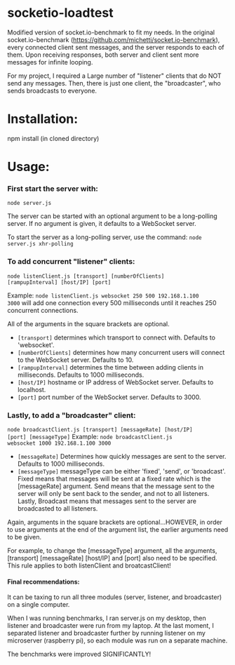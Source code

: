 socketio-loadtest
=================

Modified version of socket.io-benchmark to fit my needs.
In the original socket.io-benchmark (https://github.com/michetti/socket.io-benchmark),
every connected client sent messages, and the server responds to each of them.
Upon receiving responses, both server and client sent more messages for infinite looping.

For my project, I required a Large number of "listener" clients that do NOT send any messages.
Then, there is just one client, the "broadcaster", who sends broadcasts to everyone.


Installation:
=================
npm install (in cloned directory)

Usage:
==========

### First start the server with:
<code>node server.js</code>

The server can be started with an optional argument to be a long-polling server.
If no argument is given, it defaults to a WebSocket server.

To start the server as a long-polling server, use the command:
<code>node server.js xhr-polling</code>


### To add concurrent "listener" clients:
<code>node listenClient.js [transport] [numberOfClients] [rampupInterval] [host/IP] [port]</code>

Example: <code>node listenClient.js websocket 250 500 192.168.1.100 3000</code> will add one connection every 500 milliseconds until it reaches 250 concurrent connections.

All of the arguments in the square brackets are optional.
- <code>[transport]</code> determines which transport to connect with. Defaults to 'websocket'.
- <code>[numberOfClients]</code> determines how many concurrent users will connect to the WebSocket server. Defaults to 10.
- <code>[rampupInterval]</code> determines the time between adding clients in milliseconds. Defaults to 1000 milliseconds.
- <code>[host/IP]</code> hostname or IP address of WebSocket server. Defaults to localhost.
- <code>[port]</code> port number of the WebSocket server. Defaults to 3000.

### Lastly, to add a "broadcaster" client:
<code>node broadcastClient.js [transport] [messageRate] [host/IP] [port] [messageType]</code>
Example: <code>node broadcastClient.js websocket 1000 192.168.1.100 3000</code>

- <code>[messageRate]</code> Determines how quickly messages are sent to the server. Defaults to 1000 milliseconds.
- <code>[messageType]</code> messageType can be either 'fixed', 'send', or 'broadcast'. Fixed means that messages will be sent at a fixed rate which is the [messageRate] argument. Send means that the message sent to the server will only be sent back to the sender, and not to all listeners. Lastly, Broadcast means that messages sent to the server are broadcasted to all listeners.

Again, arguments in the square brackets are optional...HOWEVER, in order to use arguments at the end of the argument list, the earlier arguments need to be given.

For example, to change the [messageType] argument, all the arguments, [transport] [messageRate] [host/IP] and [port] also need to be specified.
This rule applies to both listenClient and broatcastClient!


#### Final recommendations:
It can be taxing to run all three modules (server, listener, and broadcaster) on a single computer.

When I was running benchmarks, I ran server.js on my desktop, then listener and broadcaster were run from my laptop.
At the last moment, I separated listener and broadcaster further by running listener on my microserver (raspberry pi), so each module was run on a separate machine.

The benchmarks were improved SIGNIFICANTLY!
